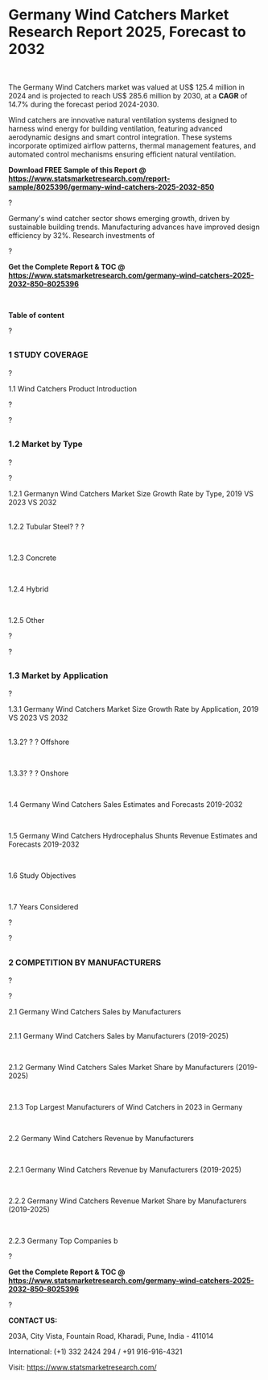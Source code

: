<h1>Germany Wind Catchers Market Research Report 2025, Forecast to 2032</h1><br/><p>The Germany Wind Catchers market was valued at US$ 125.4 million in 2024 and is projected to reach US$ 285.6 million by 2030, at a <strong>CAGR</strong> of 14.7% during the forecast period 2024-2030.</p>
 
 
 
 <p>Wind catchers are innovative natural ventilation systems designed to harness wind energy for building ventilation, featuring advanced aerodynamic designs and smart control integration. These systems incorporate optimized airflow patterns, thermal management features, and automated control mechanisms ensuring efficient natural ventilation.</p>
 
 
 
 <div><b>Download FREE Sample of this Report @ <a href="https://www.statsmarketresearch.com/download-free-sample/8025396/germany-wind-catchers-2025-2032-850">https://www.statsmarketresearch.com/report-sample/8025396/germany-wind-catchers-2025-2032-850</a></b></div>
 
 
 
 <p>? </p>
 
 
 
 <p>Germany&#39;s wind catcher sector shows emerging growth, driven by sustainable building trends. Manufacturing advances have improved design efficiency by 32%. Research investments of</p>
 
 
 
 <p>? </p>
 
 
 
 <div><b>Get the Complete Report & TOC @ <a href="https://www.statsmarketresearch.com/germany-wind-catchers-2025-2032-850-8025396">https://www.statsmarketresearch.com/germany-wind-catchers-2025-2032-850-8025396</a></b></div>
 
 
 
 <p><br />
 
 <b>Table of content</b></p>
 
 
 
 <p>? </p>
 
 
 
 <h2><span style="font-size:16px"><strong>1 STUDY COVERAGE</strong></span></h2>
 
 
 
 <p>? </p>
 
 
 
 <p>1.1 Wind Catchers Product Introduction</p>
 
 
 
 <p>? </p>
 
 
 
 <p>? </p>
 
 
 
 <h2><span style="font-size:16px"><strong>1.2 Market by Type</strong></span></h2>
 
 
 
 <p>? </p>
 
 
 
 <p>? </p>
 
 
 
 <p>1.2.1 Germanyn Wind Catchers Market Size Growth Rate by Type, 2019 VS 2023 VS 2032<br />
 
 <br />
 
 1.2.2 Tubular Steel? ? ? <br />
 
 <br />
 
 1.2.3 Concrete<br />
 
 <br />
 
 1.2.4 Hybrid<br />
 
 <br />
 
 1.2.5 Other<br />
 
 ? </p>
 
 
 
 <p>? </p>
 
 
 
 <h2><span style="font-size:16px"><strong>1.3 Market by Application</strong></span></h2>
 
 
 
 <p>? </p>
 
 
 
 <p>1.3.1 Germany Wind Catchers Market Size Growth Rate by Application, 2019 VS 2023 VS 2032<br />
 
 <br />
 
 1.3.2? ? ? Offshore<br />
 
 <br />
 
 1.3.3? ? ? Onshore<br />
 
 <br />
 
 1.4 Germany Wind Catchers Sales Estimates and Forecasts 2019-2032<br />
 
 <br />
 
 1.5 Germany Wind Catchers Hydrocephalus Shunts Revenue Estimates and Forecasts 2019-2032<br />
 
 <br />
 
 1.6 Study Objectives<br />
 
 <br />
 
 1.7 Years Considered</p>
 
 
 
 <p>? </p>
 
 
 
 <p>? </p>
 
 
 
 <h2><span style="font-size:16px"><strong>2 COMPETITION BY MANUFACTURERS</strong></span></h2>
 
 
 
 <p>? </p>
 
 
 
 <p>? </p>
 
 
 
 <p>2.1 Germany Wind Catchers Sales by Manufacturers<br />
 
 <br />
 
 2.1.1 Germany Wind Catchers Sales by Manufacturers (2019-2025)<br />
 
 <br />
 
 2.1.2 Germany Wind Catchers Sales Market Share by Manufacturers (2019-2025)<br />
 
 <br />
 
 2.1.3 Top Largest Manufacturers of Wind Catchers in 2023 in Germany<br />
 
 <br />
 
 2.2 Germany Wind Catchers Revenue by Manufacturers<br />
 
 <br />
 
 2.2.1 Germany Wind Catchers Revenue by Manufacturers (2019-2025)<br />
 
 <br />
 
 2.2.2 Germany Wind Catchers Revenue Market Share by Manufacturers (2019-2025)<br />
 
 <br />
 
 2.2.3 Germany Top Companies b</p>
 
 
 
 <p>? </p>
 
 
 
 <div><b>Get the Complete Report & TOC @ <a href="https://www.statsmarketresearch.com/germany-wind-catchers-2025-2032-850-8025396">https://www.statsmarketresearch.com/germany-wind-catchers-2025-2032-850-8025396</a></b></div>
 
 
 
 <p>? </p>
 
 
 
 <p><b>CONTACT US:</b><br />
 
 203A, City Vista, Fountain Road, Kharadi, Pune, India - 411014<br />
 
 International: (+1) 332 2424 294 / +91 916-916-4321<br />
 
 Visit: <a href="https://www.statsmarketresearch.com/">https://www.statsmarketresearch.com/</a></p>